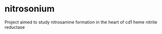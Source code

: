 # nitrosonium
Project aimed to study nitrosamine formation in the heart of cd1 heme nitrite reductase
